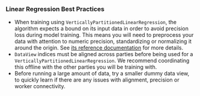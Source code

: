 ### Linear Regression Best Practices

- When training using `VerticallyPartitionedLinearRegression`, the algorithm expects a bound on its input data in order to avoid precision loss during model training. This means you will need to preprocess your data with attention to numeric precision, standardizing or normalizing it around the origin. See [its reference documentation](/reference/#pycapeverticallypartitionedlinearregression) for more details. 
- `DataView` indices must be aligned across parties before being used for a `VerticallyPartitionedLinearRegression`. We recommend coordinating this offline with the other parties you will be training with.
- Before running a large amount of data, try a smaller dummy data view, to quickly learn if there are any issues with alignment, precision or worker connectivity.
